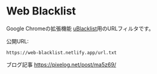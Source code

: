 # Web Blacklist

Google Chromeの拡張機能 [uBlacklist](https://chrome.google.com/webstore/detail/ublacklist/pncfbmialoiaghdehhbnbhkkgmjanfhe?hl=ja)用のURLフィルタです。

公開URL:
```
https://web-blacklist.netlify.app/url.txt
```

ブログ記事
https://pixelog.net/post/ma5z69/

